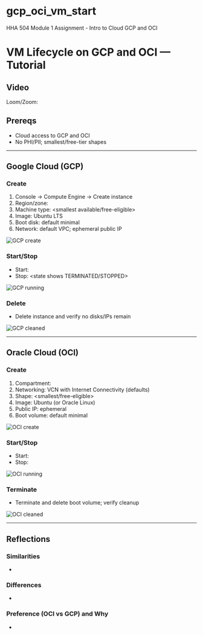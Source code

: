 # gcp_oci_vm_start
HHA 504 Module 1 Assignment - Intro to Cloud GCP and OCI

# VM Lifecycle on GCP and OCI — Tutorial

## Video
Loom/Zoom: <paste link>

## Prereqs
- Cloud access to GCP and OCI
- No PHI/PII; smallest/free-tier shapes

---

## Google Cloud (GCP)
### Create
1. Console → Compute Engine → Create instance
2. Region/zone: <your choice>
3. Machine type: <smallest available/free-eligible>
4. Image: Ubuntu LTS
5. Boot disk: default minimal
6. Network: default VPC; ephemeral public IP

![GCP create](images/gcp_create.png)

### Start/Stop
- Start: <state shows RUNNING>
- Stop: <state shows TERMINATED/STOPPED>

![GCP running](images/gcp_running.png)

### Delete
- Delete instance and verify no disks/IPs remain

![GCP cleaned](images/gcp_clean.png)

---

## Oracle Cloud (OCI)
### Create
1. Compartment: <name>
2. Networking: VCN with Internet Connectivity (defaults)
3. Shape: <smallest/free-eligible>
4. Image: Ubuntu (or Oracle Linux)
5. Public IP: ephemeral
6. Boot volume: default minimal

![OCI create](images/oci_create.png)

### Start/Stop
- Start: <state shows RUNNING>
- Stop: <state shows STOPPED>

![OCI running](images/oci_running.png)

### Terminate
- Terminate and delete boot volume; verify cleanup

![OCI cleaned](images/oci_clean.png)

---

## Reflections
### Similarities
- <brief bullets>

### Differences
- <brief bullets>

### Preference (OCI vs GCP) and Why
- <one short paragraph>